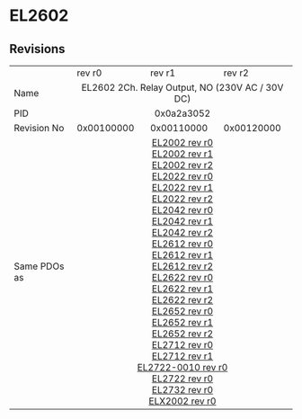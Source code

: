 # EL2602

## Revisions
<table>
<tr>
<td></td>
<td>rev r0</td>
<td>rev r1</td>
<td>rev r2</td>
</tr>
<tr>
<td>Name</td>
<td colspan=3 align="center">EL2602 2Ch. Relay Output, NO (230V AC / 30V DC)</td>
</tr>
<tr>
<td>PID</td>
<td colspan=3 align="center">0x0a2a3052</td>
</tr>
<tr>
<td>Revision No</td>
<td>0x00100000</td>
<td>0x00110000</td>
<td>0x00120000</td>
</tr>
<tr>
<td>Same PDOs as</td>
<td colspan=3 align="center"><a href="EL2002.md">EL2002 rev r0</a><br/><a href="EL2002.md">EL2002 rev r1</a><br/><a href="EL2002.md">EL2002 rev r2</a><br/><a href="EL2022.md">EL2022 rev r0</a><br/><a href="EL2022.md">EL2022 rev r1</a><br/><a href="EL2022.md">EL2022 rev r2</a><br/><a href="EL2042.md">EL2042 rev r0</a><br/><a href="EL2042.md">EL2042 rev r1</a><br/><a href="EL2042.md">EL2042 rev r2</a><br/><a href="EL2612.md">EL2612 rev r0</a><br/><a href="EL2612.md">EL2612 rev r1</a><br/><a href="EL2612.md">EL2612 rev r2</a><br/><a href="EL2622.md">EL2622 rev r0</a><br/><a href="EL2622.md">EL2622 rev r1</a><br/><a href="EL2622.md">EL2622 rev r2</a><br/><a href="EL2652.md">EL2652 rev r0</a><br/><a href="EL2652.md">EL2652 rev r1</a><br/><a href="EL2652.md">EL2652 rev r2</a><br/><a href="EL2712.md">EL2712 rev r0</a><br/><a href="EL2712.md">EL2712 rev r1</a><br/><a href="EL2722-0010.md">EL2722-0010 rev r0</a><br/><a href="EL2722.md">EL2722 rev r0</a><br/><a href="EL2732.md">EL2732 rev r0</a><br/><a href="ELX2002.md">ELX2002 rev r0</a></td>
</tr>
</table>
